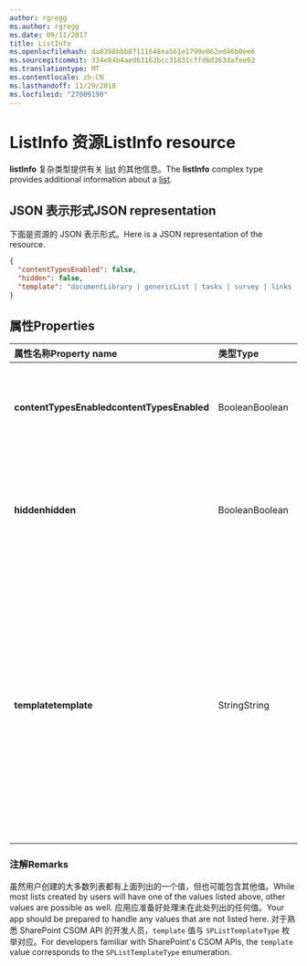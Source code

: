 ```yaml
---
author: rgregg
ms.author: rgregg
ms.date: 09/11/2017
title: ListInfo
ms.openlocfilehash: da8398bbb87111648ea561e1799e062ed46b0ee6
ms.sourcegitcommit: 334e84b4aed63162bcc31831cffd6d363dafee02
ms.translationtype: MT
ms.contentlocale: zh-CN
ms.lasthandoff: 11/29/2018
ms.locfileid: "27009190"
---
```

# <a name="listinfo-resource"></a><span data-ttu-id="a6410-102">ListInfo 资源</span><span class="sxs-lookup"><span data-stu-id="a6410-102">ListInfo resource</span></span>

<span data-ttu-id="a6410-103">**listInfo** 复杂类型提供有关 [list][] 的其他信息。</span><span class="sxs-lookup"><span data-stu-id="a6410-103">The **listInfo** complex type provides additional information about a [list][].</span></span>

[list]: list.md

## <a name="json-representation"></a><span data-ttu-id="a6410-105">JSON 表示形式</span><span class="sxs-lookup"><span data-stu-id="a6410-105">JSON representation</span></span>

<span data-ttu-id="a6410-106">下面是资源的 JSON 表示形式。</span><span class="sxs-lookup"><span data-stu-id="a6410-106">Here is a JSON representation of the resource.</span></span>

<!-- {
  "blockType": "resource",
  "optionalProperties": [
  ],
  "@odata.type": "microsoft.graph.listInfo"
}-->

```json
{
  "contentTypesEnabled": false,
  "hidden": false,
  "template": "documentLibrary | genericList | tasks | survey | links | announcements | contacts | ..."
}
```

## <a name="properties"></a><span data-ttu-id="a6410-107">属性</span><span class="sxs-lookup"><span data-stu-id="a6410-107">Properties</span></span>

| <span data-ttu-id="a6410-108">属性名称</span><span class="sxs-lookup"><span data-stu-id="a6410-108">Property name</span></span>           | <span data-ttu-id="a6410-109">类型</span><span class="sxs-lookup"><span data-stu-id="a6410-109">Type</span></span>    | <span data-ttu-id="a6410-110">说明</span><span class="sxs-lookup"><span data-stu-id="a6410-110">Description</span></span>
|:------------------------|:--------|:------------------------------------------------
| <span data-ttu-id="a6410-111">**contentTypesEnabled**</span><span class="sxs-lookup"><span data-stu-id="a6410-111">**contentTypesEnabled**</span></span> | <span data-ttu-id="a6410-112">Boolean</span><span class="sxs-lookup"><span data-stu-id="a6410-112">Boolean</span></span> | <span data-ttu-id="a6410-113">如果为 `true`，则表明已为此列表启用内容类型。</span><span class="sxs-lookup"><span data-stu-id="a6410-113">If `true`, indicates that content types are enabled for this list.</span></span>
| <span data-ttu-id="a6410-114">**hidden**</span><span class="sxs-lookup"><span data-stu-id="a6410-114">**hidden**</span></span>              | <span data-ttu-id="a6410-115">Boolean</span><span class="sxs-lookup"><span data-stu-id="a6410-115">Boolean</span></span> | <span data-ttu-id="a6410-116">如果为 `true`，则表明该列表通常在 SharePoint 用户体验中不可见。</span><span class="sxs-lookup"><span data-stu-id="a6410-116">If `true`, indicates that the list is not normally visible in the SharePoint user experience.</span></span>
| <span data-ttu-id="a6410-117">**template**</span><span class="sxs-lookup"><span data-stu-id="a6410-117">**template**</span></span>            | <span data-ttu-id="a6410-118">String</span><span class="sxs-lookup"><span data-stu-id="a6410-118">String</span></span>  | <span data-ttu-id="a6410-119">一个枚举值，表示创建列表时使用的基本列表模板。</span><span class="sxs-lookup"><span data-stu-id="a6410-119">An enumerated value that represents the base list template used in creating the list.</span></span> <span data-ttu-id="a6410-120">可能的值包括 `documentLibrary`、`genericList`、`task`、`survey`、`announcements`、`contacts` 等。</span><span class="sxs-lookup"><span data-stu-id="a6410-120">Possible values include `documentLibrary`, `genericList`, `task`, `survey`, `announcements`, `contacts`, and more.</span></span>

### <a name="remarks"></a><span data-ttu-id="a6410-121">注解</span><span class="sxs-lookup"><span data-stu-id="a6410-121">Remarks</span></span>

<span data-ttu-id="a6410-122">虽然用户创建的大多数列表都有上面列出的一个值，但也可能包含其他值。</span><span class="sxs-lookup"><span data-stu-id="a6410-122">While most lists created by users will have one of the values listed above, other values are possible as well.</span></span>
<span data-ttu-id="a6410-123">应用应准备好处理未在此处列出的任何值。</span><span class="sxs-lookup"><span data-stu-id="a6410-123">Your app should be prepared to handle any values that are not listed here.</span></span>
<span data-ttu-id="a6410-124">对于熟悉 SharePoint CSOM API 的开发人员，`template` 值与 `SPListTemplateType` 枚举对应。</span><span class="sxs-lookup"><span data-stu-id="a6410-124">For developers familiar with SharePoint's CSOM APIs, the `template` value corresponds to the `SPListTemplateType` enumeration.</span></span>

<!-- uuid: 8fcb5dbc-d5aa-4681-8e31-b001d5168d79
2015-10-25 14:57:30 UTC -->
<!-- {
  "type": "#page.annotation",
  "description": "",
  "keywords": "",
  "section": "documentation",
  "suppressions": [
    "Warning: /api-reference/v1.0/resources/listinfo.md:
      Found potential enums in resource example that weren't defined in a table:(documentLibrary,genericList,tasks,survey,links,announcements,contacts,...) are in resource, but () are in table"
  ],
  "tocPath": ""
}-->
